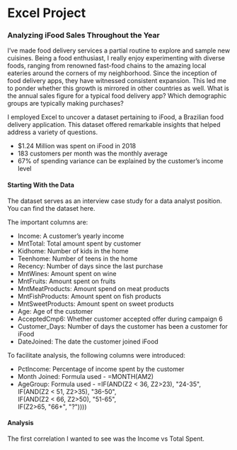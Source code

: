 # Excel Project


### Analyzing iFood Sales Throughout the Year 
I’ve made food delivery services a partial routine to explore and sample new cuisines. Being a food enthusiast, I really enjoy experimenting with diverse foods, ranging from renowned fast-food chains to the amazing local eateries around the corners of my neighborhood. Since the inception of food delivery apps, they have witnessed consistent expansion. This led me to ponder whether this growth is mirrored in other countries as well. What is the annual sales figure for a typical food delivery app? Which demographic groups are typically making purchases? 

I employed Excel to uncover a dataset pertaining to iFood, a Brazilian food delivery application. This dataset offered remarkable insights that helped address a variety of questions.  
- $1.24 Million was spent on iFood in 2018 
- 183 customers per month was the monthly average 
- 67% of spending variance can be explained by the customer’s income level

#### Starting With the Data 
The dataset serves as an interview case study for a data analyst position. You can find the dataset here. 

The important columns are: 
- Income: A customer’s yearly income 
- MntTotal: Total amount spent by customer 
- Kidhome: Number of kids in the home 
- Teenhome: Number of teens in the home 
- Recency: Number of days since the last purchase 
- MntWines: Amount spent on wine  
- MntFruits: Amount spent on fruits 
- MntMeatProducts: Amount spend on meat products 
- MntFishProducts: Amount spent on fish products 
- MntSweetProducts: Amount spent on sweet products 
- Age: Age of the customer 
- AcceptedCmp6: Whether customer accepted offer during campaign 6 
- Customer_Days: Number of days the customer has been a customer for iFood 
- DateJoined: The date the customer joined iFood

To facilitate analysis, the following columns were introduced: 
- PctIncome: Percentage of income spent by the customer 
- Month Joined: Formula used - =MONTH(AM2)
- AgeGroup: Formula used -
  =IF(AND(Z2 < 36, Z2>23), "24-35",\
                            IF(AND(Z2 < 51, Z2>35), "36-50",\
                            IF(AND(Z2 < 66, Z2>50), "51-65",\
                            IF(Z2>65, "66+", "?"))))

#### Analysis
The first correlation I wanted to see was the Income vs Total Spent.  
<img src=""/>

  
